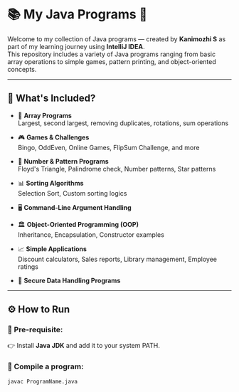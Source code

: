 # 📚 My Java Programs 🚀

Welcome to my collection of Java programs — created by **Kanimozhi S** as part of my learning journey using **IntelliJ IDEA**.  
This repository includes a variety of Java programs ranging from basic array operations to simple games, pattern printing, and object-oriented concepts.

---

## 📌 What's Included?

- 🔢 **Array Programs**  
  Largest, second largest, removing duplicates, rotations, sum operations  

- 🎮 **Games & Challenges**  
  Bingo, OddEven, Online Games, FlipSum Challenge, and more  

- 🧮 **Number & Pattern Programs**  
  Floyd's Triangle, Palindrome check, Number patterns, Star patterns  

- 📊 **Sorting Algorithms**  
  Selection Sort, Custom sorting logics  

- 🖥️ **Command-Line Argument Handling**

- 🏛️ **Object-Oriented Programming (OOP)**  
  Inheritance, Encapsulation, Constructor examples  

- 📈 **Simple Applications**  
  Discount calculators, Sales reports, Library management, Employee ratings  

- 🔐 **Secure Data Handling Programs**

---

## ⚙️ How to Run

### 📌 Pre-requisite:
👉 Install **Java JDK** and add it to your system PATH.

### 📌 Compile a program:
```bash
javac ProgramName.java
